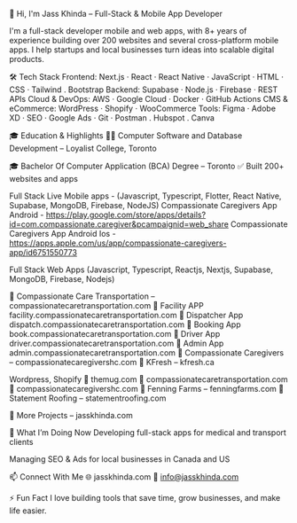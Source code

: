 👋 Hi, I'm Jass Khinda – Full-Stack & Mobile App Developer

I'm a full-stack developer mobile and web apps, with 8+ years of experience building over 200 websites and several cross-platform mobile apps. I help startups and local businesses turn ideas into scalable digital products.

🛠️ Tech Stack
Frontend: Next.js · React · React Native · JavaScript · HTML · CSS · Tailwind . Bootstrap
Backend: Supabase · Node.js · Firebase · REST APIs
Cloud & DevOps: AWS · Google Cloud · Docker · GitHub Actions
CMS & eCommerce: WordPress · Shopify · WooCommerce
Tools: Figma · Adobe XD · SEO · Google Ads · Git · Postman . Hubspot . Canva

🎓 Education & Highlights
🧑‍🎓 Computer Software and Database Development – Loyalist College, Toronto

🎓 Bachelor Of Computer Application (BCA) Degree – Toronto
✅ Built 200+ websites and apps

Full Stack Live Mobile apps - (Javascript, Typescript, Flotter, React Native, Supabase, MongoDB, Firebase, NodeJS)
Compassionate Caregivers App Android - https://play.google.com/store/apps/details?id=com.compassionate.caregiver&pcampaignid=web_share
Compassionate Caregivers App Android Ios - https://apps.apple.com/us/app/compassionate-caregivers-app/id6751550773

Full Stack Web Apps  (Javascript, Typescript, Reactjs, Nextjs, Supabase, MongoDB, Firebase, Nodejs)

🔹 Compassionate Care Transportation – compassionatecaretransportation.com
🔹 Facility APP facility.compassionatecaretransportation.com
🔹 Dispatcher App dispatch.compassionatecaretransportation.com
🔹 Booking App book.compassionatecaretransportation.com
🔹 Driver App driver.compassionatecaretransportation.com
🔹 Admin App admin.compassionatecaretransportation.com
🔹 Compassionate Caregivers – compassionatecaregivershc.com
🔹 KFresh – kfresh.ca


Wordpress, Shopify
🔹 themug.com
🔹 compassionatecaretransportation.com
🔹 compassionatecaregivershc.com
🔹 Fenning Farms – fenningfarms.com
🔹 Statement Roofing – statementroofing.com


🔹 More Projects – jasskhinda.com


🚀 What I’m Doing Now
Developing full-stack apps for medical and transport clients

Managing SEO & Ads for local businesses in Canada and US

📫 Connect With Me
🌐 jasskhinda.com
📧 info@jasskhinda.com

⚡ Fun Fact
I love building tools that save time, grow businesses, and make life easier.
